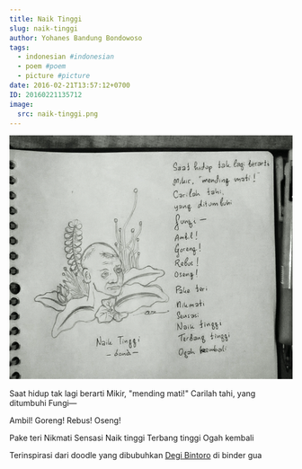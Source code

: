 ```yaml
---
title: Naik Tinggi
slug: naik-tinggi
author: Yohanes Bandung Bondowoso
tags:
  - indonesian #indonesian
  - poem #poem
  - picture #picture
date: 2016-02-21T13:57:12+0700
ID: 20160221135712
image:
  src: naik-tinggi.png
---
```


![Illustrated by Degi Bintoro](naik-tinggi.png "Illustrated by Degi Bintoro")

Saat hidup tak lagi berarti
Mikir, "mending mati!"
Carilah tahi,
yang ditumbuhi
Fungi—

Ambil!
Goreng!
Rebus!
Oseng!

Pake teri
Nikmati
Sensasi
Naik tinggi
Terbang tinggi
Ogah kembali

Terinspirasi dari doodle yang dibubuhkan [Degi Bintoro](https://www.instagram.com/degibintor/) di binder gua
